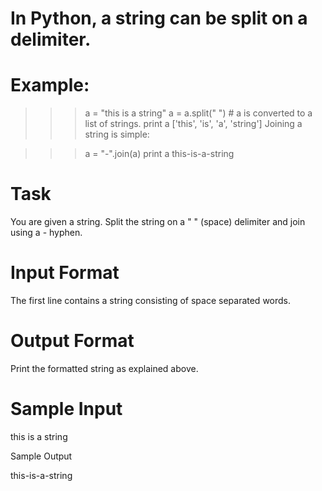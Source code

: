 # In Python, a string can be split on a delimiter.

# Example:

>>> a = "this is a string"
>>> a = a.split(" ") # a is converted to a list of strings. 
>>> print a
['this', 'is', 'a', 'string']
Joining a string is simple:

>>> a = "-".join(a)
>>> print a
this-is-a-string 

# Task
You are given a string. Split the string on a " " (space) delimiter and join using a - hyphen.

# Input Format
The first line contains a string consisting of space separated words.

# Output Format
Print the formatted string as explained above.

# Sample Input

this is a string   

Sample Output

this-is-a-string
